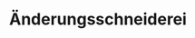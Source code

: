 ---
title: "Änderungsschneiderei"
url: /berlin/aenderungsschneiderei-gruenberger-strasse/
shop: Schneiderei
---